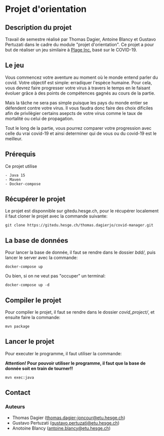 # Projet d'orientation
## Description du projet

Travail de semestre réalisé par Thomas Dagier, Antoine Blancy et Gustavo Pertuzati dans le cadre du module "projet d'orientation". Ce projet a pour but de réaliser un jeu similaire à [Plage Inc.](https://fr.wikipedia.org/wiki/Plague_Inc.) basé sur le COVID-19. 

## Le jeu 
Vous commencez votre aventure au moment où le monde entend parler du covid. Votre objectif est simple: erradiquer l'espèce humaine. Pour cela, vous devrez faire progresser votre virus à travers le temps en le faisant évoluer grâce à des points de compétences gagnés au cours de la partie.

Mais la tâche ne sera pas simple puisque les pays du monde entier se défendent contre votre virus. Il vous faudra donc faire des choix dificiles afin de privilègier certains asepcts de votre virus comme le taux de mortalité ou celui de propagation.

Tout le long de la partie, vous pourrez comparer votre progression avec celle du vrai covid-19 et ainsi determiner qui de vous ou du covid-19 est le meilleur.

## Prérequis 
Ce projet utilise
```
- Java 15
- Maven
- Docker-compose
```

## Récupérer le projet
Le projet est disponnible sur gitedu.hesge.ch, pour le récupérer localement il faut cloner le projet avec la commande suivante:
```
git clone https://gitedu.hesge.ch/thomas.dagierjo/covid-manager.git
```

## La base de données

Pour lancer la base de donnée, il faut se rendre dans le dossier *bdd/*, puis lancer le server avec la commande:

```
docker-compose up
```
Ou bien, si on ne veut pas "occuper" un terminal:
```
docker-compose up -d
```


## Compiler le projet
Pour compiler le projet, il faut se rendre dans le dossier *covid_project/*, et ensuite faire la commande:
```
mvn package
```

## Lancer le projet
Pour executer le programme, il faut utiliser la commande:

**Attention! Pour pouvoir utiliser le programme, il faut que la base de donnée soit en train de tourner!!**

```
mvn exec:java
```

## Contact

### Auteurs
* Thomas Dagier (thomas.dagier-joncour@etu.hesge.ch)
* Gustavo Pertuzati (gustavo.pertuzati@etu.hesge.ch)
* Anotoine Blancy (antoine.blancy@etu.hesge.ch)
